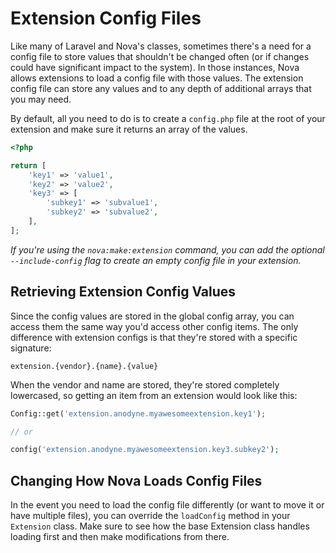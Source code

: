 # Extension Config Files

Like many of Laravel and Nova's classes, sometimes there's a need for a config file to store values that shouldn't be changed often (or if changes could have significant impact to the system). In those instances, Nova allows extensions to load a config file with those values. The extension config file can store any values and to any depth of additional arrays that you may need.

By default, all you need to do is to create a `config.php` file at the root of your extension and make sure it returns an array of the values.

```php
<?php

return [
	'key1' => 'value1',
	'key2' => 'value2',
	'key3' => [
		'subkey1' => 'subvalue1',
		'subkey2' => 'subvalue2',
	],
];
```

_If you're using the `nova:make:extension` command, you can add the optional `--include-config` flag to create an empty config file in your extension._

## Retrieving Extension Config Values

Since the config values are stored in the global config array, you can access them the same way you'd access other config items. The only difference with extension configs is that they're stored with a specific signature:

```
extension.{vendor}.{name}.{value}
```

When the vendor and name are stored, they're stored completely lowercased, so getting an item from an extension would look like this:

```php
Config::get('extension.anodyne.myawesomeextension.key1');

// or

config('extension.anodyne.myawesomeextension.key3.subkey2');
```

## Changing How Nova Loads Config Files

In the event you need to load the config file differently (or want to move it or have multiple files), you can override the `loadConfig` method in your `Extension` class. Make sure to see how the base Extension class handles loading first and then make modifications from there.
